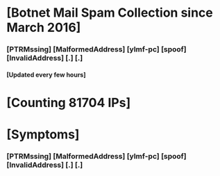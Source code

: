 # [Botnet Mail Spam Collection since March 2016]
### [PTRMssing] [MalformedAddress] [ylmf-pc] [spoof] [InvalidAddress] [.] [.]
#### [Updated every few hours]

# [Counting 81704 IPs]

# [Symptoms] 
###   [PTRMssing] [MalformedAddress] [ylmf-pc] [spoof] [InvalidAddress] [.] [.]
